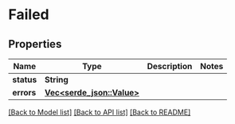 # Failed

## Properties

Name | Type | Description | Notes
------------ | ------------- | ------------- | -------------
**status** | **String** |  | 
**errors** | [**Vec<serde_json::Value>**](serde_json::Value.md) |  | 

[[Back to Model list]](../README.md#documentation-for-models) [[Back to API list]](../README.md#documentation-for-api-endpoints) [[Back to README]](../README.md)


